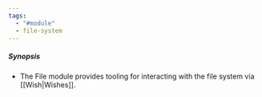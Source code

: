 ```yaml
---
tags:
  - "#module"
  - file-system
---
```

##### Synopsis
- The File module provides tooling for interacting with the file system via [[Wish|Wishes]].